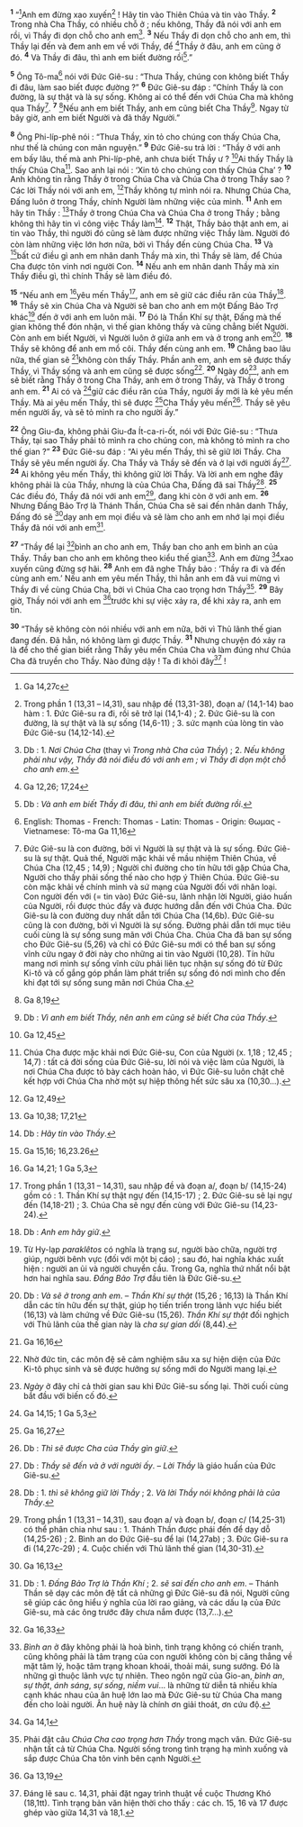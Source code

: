 <sup><b>1</b></sup> “[^1@-e00c2ec7-011b-4d40-9c05-f05dba47de47]Anh em đừng xao xuyến[^1-e00c2ec7-011b-4d40-9c05-f05dba47de47] ! Hãy tin vào Thiên Chúa và tin vào Thầy. <sup><b>2</b></sup> Trong nhà Cha Thầy, có nhiều chỗ ở ; nếu không, Thầy đã nói với anh em rồi, vì Thầy đi dọn chỗ cho anh em[^2-e00c2ec7-011b-4d40-9c05-f05dba47de47]. <sup><b>3</b></sup> Nếu Thầy đi dọn chỗ cho anh em, thì Thầy lại đến và đem anh em về với Thầy, để [^2@-e00c2ec7-011b-4d40-9c05-f05dba47de47]Thầy ở đâu, anh em cũng ở đó. <sup><b>4</b></sup> Và Thầy đi đâu, thì anh em biết đường rồi[^3-e00c2ec7-011b-4d40-9c05-f05dba47de47].”

<sup><b>5</b></sup> Ông Tô-ma[^22-e00c2ec7-011b-4d40-9c05-f05dba47de47] nói với Đức Giê-su : “Thưa Thầy, chúng con không biết Thầy đi đâu, làm sao biết được đường ?” <sup><b>6</b></sup> Đức Giê-su đáp : “Chính Thầy là con đường, là sự thật và là sự sống. Không ai có thể đến với Chúa Cha mà không qua Thầy[^4-e00c2ec7-011b-4d40-9c05-f05dba47de47]. <sup><b>7</b></sup> [^3@-e00c2ec7-011b-4d40-9c05-f05dba47de47]Nếu anh em biết Thầy, anh em cũng biết Cha Thầy[^5-e00c2ec7-011b-4d40-9c05-f05dba47de47]. Ngay từ bây giờ, anh em biết Người và đã thấy Người.”

<sup><b>8</b></sup> Ông Phi-líp-phê nói : “Thưa Thầy, xin tỏ cho chúng con thấy Chúa Cha, như thế là chúng con mãn nguyện.” <sup><b>9</b></sup> Đức Giê-su trả lời : “Thầy ở với anh em bấy lâu, thế mà anh Phi-líp-phê, anh chưa biết Thầy ư ? [^4@-e00c2ec7-011b-4d40-9c05-f05dba47de47]Ai thấy Thầy là thấy Chúa Cha[^6-e00c2ec7-011b-4d40-9c05-f05dba47de47]. Sao anh lại nói : ‘Xin tỏ cho chúng con thấy Chúa Cha’ ? <sup><b>10</b></sup> Anh không tin rằng Thầy ở trong Chúa Cha và Chúa Cha ở trong Thầy sao ? Các lời Thầy nói với anh em, [^5@-e00c2ec7-011b-4d40-9c05-f05dba47de47]Thầy không tự mình nói ra. Nhưng Chúa Cha, Đấng luôn ở trong Thầy, chính Người làm những việc của mình. <sup><b>11</b></sup> Anh em hãy tin Thầy : [^6@-e00c2ec7-011b-4d40-9c05-f05dba47de47]Thầy ở trong Chúa Cha và Chúa Cha ở trong Thầy ; bằng không thì hãy tin vì công việc Thầy làm[^7-e00c2ec7-011b-4d40-9c05-f05dba47de47]. <sup><b>12</b></sup> Thật, Thầy bảo thật anh em, ai tin vào Thầy, thì người đó cũng sẽ làm được những việc Thầy làm. Người đó còn làm những việc lớn hơn nữa, bởi vì Thầy đến cùng Chúa Cha. <sup><b>13</b></sup> Và [^7@-e00c2ec7-011b-4d40-9c05-f05dba47de47]bất cứ điều gì anh em nhân danh Thầy mà xin, thì Thầy sẽ làm, để Chúa Cha được tôn vinh nơi người Con. <sup><b>14</b></sup> Nếu anh em nhân danh Thầy mà xin Thầy điều gì, thì chính Thầy sẽ làm điều đó.

<sup><b>15</b></sup> “Nếu anh em [^8@-e00c2ec7-011b-4d40-9c05-f05dba47de47]yêu mến Thầy[^8-e00c2ec7-011b-4d40-9c05-f05dba47de47], anh em sẽ giữ các điều răn của Thầy[^9-e00c2ec7-011b-4d40-9c05-f05dba47de47]. <sup><b>16</b></sup> Thầy sẽ xin Chúa Cha và Người sẽ ban cho anh em một Đấng Bảo Trợ khác[^10-e00c2ec7-011b-4d40-9c05-f05dba47de47] đến ở với anh em luôn mãi. <sup><b>17</b></sup> Đó là Thần Khí sự thật, Đấng mà thế gian không thể đón nhận, vì thế gian không thấy và cũng chẳng biết Người. Còn anh em biết Người, vì Người luôn ở giữa anh em và ở trong anh em[^11-e00c2ec7-011b-4d40-9c05-f05dba47de47]. <sup><b>18</b></sup> Thầy sẽ không để anh em mồ côi. Thầy đến cùng anh em. <sup><b>19</b></sup> Chẳng bao lâu nữa, thế gian sẽ [^9@-e00c2ec7-011b-4d40-9c05-f05dba47de47]không còn thấy Thầy. Phần anh em, anh em sẽ được thấy Thầy, vì Thầy sống và anh em cũng sẽ được sống[^12-e00c2ec7-011b-4d40-9c05-f05dba47de47]. <sup><b>20</b></sup> Ngày đó[^13-e00c2ec7-011b-4d40-9c05-f05dba47de47], anh em sẽ biết rằng Thầy ở trong Cha Thầy, anh em ở trong Thầy, và Thầy ở trong anh em. <sup><b>21</b></sup> Ai có và [^10@-e00c2ec7-011b-4d40-9c05-f05dba47de47]giữ các điều răn của Thầy, người ấy mới là kẻ yêu mến Thầy. Mà ai yêu mến Thầy, thì sẽ được [^11@-e00c2ec7-011b-4d40-9c05-f05dba47de47]Cha Thầy yêu mến[^14-e00c2ec7-011b-4d40-9c05-f05dba47de47]. Thầy sẽ yêu mến người ấy, và sẽ tỏ mình ra cho người ấy.”

<sup><b>22</b></sup> Ông Giu-đa, không phải Giu-đa Ít-ca-ri-ốt, nói với Đức Giê-su : “Thưa Thầy, tại sao Thầy phải tỏ mình ra cho chúng con, mà không tỏ mình ra cho thế gian ?” <sup><b>23</b></sup> Đức Giê-su đáp : “Ai yêu mến Thầy, thì sẽ giữ lời Thầy. Cha Thầy sẽ yêu mến người ấy. Cha Thầy và Thầy sẽ đến và ở lại với người ấy[^15-e00c2ec7-011b-4d40-9c05-f05dba47de47]. <sup><b>24</b></sup> Ai không yêu mến Thầy, thì không giữ lời Thầy. Và lời anh em nghe đây không phải là của Thầy, nhưng là của Chúa Cha, Đấng đã sai Thầy[^16-e00c2ec7-011b-4d40-9c05-f05dba47de47]. <sup><b>25</b></sup> Các điều đó, Thầy đã nói với anh em[^17-e00c2ec7-011b-4d40-9c05-f05dba47de47], đang khi còn ở với anh em. <sup><b>26</b></sup> Nhưng Đấng Bảo Trợ là Thánh Thần, Chúa Cha sẽ sai đến nhân danh Thầy, Đấng đó sẽ [^12@-e00c2ec7-011b-4d40-9c05-f05dba47de47]dạy anh em mọi điều và sẽ làm cho anh em nhớ lại mọi điều Thầy đã nói với anh em[^18-e00c2ec7-011b-4d40-9c05-f05dba47de47].

<sup><b>27</b></sup> “Thầy để lại [^13@-e00c2ec7-011b-4d40-9c05-f05dba47de47]bình an cho anh em, Thầy ban cho anh em bình an của Thầy. Thầy ban cho anh em không theo kiểu thế gian[^19-e00c2ec7-011b-4d40-9c05-f05dba47de47]. Anh em đừng [^14@-e00c2ec7-011b-4d40-9c05-f05dba47de47]xao xuyến cũng đừng sợ hãi. <sup><b>28</b></sup> Anh em đã nghe Thầy bảo : ‘Thầy ra đi và đến cùng anh em.’ Nếu anh em yêu mến Thầy, thì hẳn anh em đã vui mừng vì Thầy đi về cùng Chúa Cha, bởi vì Chúa Cha cao trọng hơn Thầy[^20-e00c2ec7-011b-4d40-9c05-f05dba47de47]. <sup><b>29</b></sup> Bây giờ, Thầy nói với anh em [^15@-e00c2ec7-011b-4d40-9c05-f05dba47de47]trước khi sự việc xảy ra, để khi xảy ra, anh em tin.

<sup><b>30</b></sup> “Thầy sẽ không còn nói nhiều với anh em nữa, bởi vì Thủ lãnh thế gian đang đến. Đã hẳn, nó không làm gì được Thầy. <sup><b>31</b></sup> Nhưng chuyện đó xảy ra là để cho thế gian biết rằng Thầy yêu mến Chúa Cha và làm đúng như Chúa Cha đã truyền cho Thầy. Nào đứng dậy ! Ta đi khỏi đây[^21-e00c2ec7-011b-4d40-9c05-f05dba47de47] !

[^1-e00c2ec7-011b-4d40-9c05-f05dba47de47]: Trong phần 1 (13,31 – l4,31), sau nhập đề (13,31-38), đoạn a/ (14,1-14) bao hàm : 1. Đức Giê-su ra đi, rồi sẽ trở lại (14,1-4) ; 2. Đức Giê-su là con đường, là sự thật và là sự sống (14,6-11) ; 3. sức mạnh của lòng tin vào Đức Giê-su (14,12-14).

[^2-e00c2ec7-011b-4d40-9c05-f05dba47de47]: Db : 1. _Nơi Chúa Cha_ (thay vì _Trong nhà Cha của Thầy_) ; 2. _Nếu không phải như vậy, Thầy đã nói điều đó với anh em ; vì Thầy đi dọn một chỗ cho anh em_.

[^3-e00c2ec7-011b-4d40-9c05-f05dba47de47]: Db : _Và anh em biết Thầy đi đâu, thì anh em biết đường rồi_.

[^4-e00c2ec7-011b-4d40-9c05-f05dba47de47]:
    Đức Giê-su là con đường, bởi vì Người là sự thật và là sự sống. Đức Giê-su là sự thật. Quả thế, Người mặc khải về mầu nhiệm Thiên Chúa, về Chúa Cha (12,45 ; 14,9) ; Người chỉ đường cho tín hữu tới gặp Chúa Cha, Người cho thấy phải sống thế nào cho hợp ý Thiên Chúa. Đức Giê-su còn mặc khải về chính mình và sứ mạng của Người đối với nhân loại. Con người đến với (= tin vào) Đức Giê-su, lãnh nhận lời Người, giáo huấn của Người, rồi được thúc đẩy và được hướng dẫn đến với Chúa Cha. Đức Giê-su là con đường duy nhất dẫn tới Chúa Cha (14,6b). Đức Giê-su cũng là con đường, bởi vì Người là sự sống. Đường phải dẫn tới mục tiêu cuối cùng là sự sống sung mãn với Chúa Cha. Chúa Cha đã ban sự sống cho Đức Giê-su (5,26) và chỉ có Đức Giê-su mới có thể ban sự sống vĩnh cửu ngay ở đời này cho những ai tin vào Người (10,28). Tín hữu mang nơi mình sự sống vĩnh cửu phải liên tục nhận sự sống đó từ Đức Ki-tô và cố gắng góp phần làm phát triển sự sống đó nơi mình cho đến khi đạt tới sự sống sung mãn nơi Chúa Cha.
    [^5-e00c2ec7-011b-4d40-9c05-f05dba47de47]: Db : _Vì anh em biết Thầy, nên anh em cũng sẽ biết Cha của Thầy_.
    [^6-e00c2ec7-011b-4d40-9c05-f05dba47de47]: Chúa Cha được mặc khải nơi Đức Giê-su, Con của Người (x. 1,18 ; 12,45 ; 14,7) : tất cả đời sống của Đức Giê-su, lời nói và việc làm của Người, là nơi Chúa Cha được tỏ bày cách hoàn hảo, vì Đức Giê-su luôn chặt chẽ kết hợp với Chúa Cha nhờ một sự hiệp thông hết sức sâu xa (10,30...).
    [^7-e00c2ec7-011b-4d40-9c05-f05dba47de47]: Db : _Hãy tin vào Thầy_.
    [^8-e00c2ec7-011b-4d40-9c05-f05dba47de47]: Trong phần 1 (13,31 – 14,31), sau nhập đề và đoạn a/, đoạn b/ (14,15-24) gồm có : 1. Thần Khí sự thật ngự đến (14,15-17) ; 2. Đức Giê-su sẽ lại ngự đến (14,18-21) ; 3. Chúa Cha sẽ ngự đến cùng với Đức Giê-su (14,23-24).
    [^9-e00c2ec7-011b-4d40-9c05-f05dba47de47]: Db : _Anh em hãy giữ_.
    [^10-e00c2ec7-011b-4d40-9c05-f05dba47de47]: Từ Hy-lạp _paraklêtos_ có nghĩa là trạng sư, người bào chữa, người trợ giúp, người bênh vực (đối với một bị cáo) ; sau đó, hai nghĩa khác xuất hiện : người an ủi và người chuyển cầu. Trong Ga, nghĩa thứ nhất nổi bật hơn hai nghĩa sau. _Đấng Bảo Trợ_ đầu tiên là Đức Giê-su.
    [^11-e00c2ec7-011b-4d40-9c05-f05dba47de47]: Db : _Và sẽ ở trong anh em_. – _Thần Khí sự thật_ (15,26 ; 16,13) là Thần Khí dẫn các tín hữu đến sự thật, giúp họ tiến triển trong lãnh vực hiểu biết (16,13) và làm chứng về Đức Giê-su (15,26). _Thần Khí sự thật_ đối nghịch với Thủ lãnh của thế gian này là _cha sự gian dối_ (8,44).
    [^12-e00c2ec7-011b-4d40-9c05-f05dba47de47]: Nhờ đức tin, các môn đệ sẽ cảm nghiệm sâu xa sự hiện diện của Đức Ki-tô phục sinh và sẽ được hưởng sự sống mới do Người mang lại.
    [^13-e00c2ec7-011b-4d40-9c05-f05dba47de47]: _Ngày_ ở đây chỉ cả thời gian sau khi Đức Giê-su sống lại. Thời cuối cùng bắt đầu với biến cố đó.
    [^14-e00c2ec7-011b-4d40-9c05-f05dba47de47]: Db : _Thì sẽ được Cha của Thầy gìn giữ_.
    [^15-e00c2ec7-011b-4d40-9c05-f05dba47de47]: Db : _Thầy sẽ đến và ở với người ấy_. – _Lời Thầy_ là giáo huấn của Đức Giê-su.
    [^16-e00c2ec7-011b-4d40-9c05-f05dba47de47]: Db : 1. _thì sẽ không giữ lời Thầy_ ; 2. _Và lời Thầy nói không phải là của Thầy_.
    [^17-e00c2ec7-011b-4d40-9c05-f05dba47de47]: Trong phần 1 (13,31 – 14,31), sau đoạn a/ và đoạn b/, đoạn c/ (14,25-31) có thể phân chia như sau : 1. Thánh Thần được phái đến để dạy dỗ (14,25-26) ; 2. Bình an do Đức Giê-su để lại (14,27ab) ; 3. Đức Giê-su ra đi (14,27c-29) ; 4. Cuộc chiến với Thủ lãnh thế gian (14,30-31).
    [^18-e00c2ec7-011b-4d40-9c05-f05dba47de47]: Db : 1. _Đấng Bảo Trợ là Thần Khí_ ; 2. _sẽ sai đến cho anh em_. – Thánh Thần sẽ dạy các môn đệ tất cả những gì Đức Giê-su đã nói, Người cũng sẽ giúp các ông hiểu ý nghĩa của lời rao giảng, và các dấu lạ của Đức Giê-su, mà các ông trước đây chưa nắm được (13,7...).
    [^19-e00c2ec7-011b-4d40-9c05-f05dba47de47]: _Bình an_ ở đây không phải là hoà bình, tình trạng không có chiến tranh, cũng không phải là tâm trạng của con người không còn bị căng thẳng về mặt tâm lý, hoặc tâm trạng khoan khoái, thoải mái, sung sướng. Đó là những gì thuộc lãnh vực tự nhiên. Theo ngôn ngữ của Gio-an, _bình an_, _sự thật_, _ánh sáng_, _sự sống_, _niềm vui_... là những từ diễn tả nhiều khía cạnh khác nhau của ân huệ lớn lao mà Đức Giê-su từ Chúa Cha mang đến cho loài người. Ân huệ này là chính ơn giải thoát, ơn cứu độ.
    [^20-e00c2ec7-011b-4d40-9c05-f05dba47de47]: Phải đặt câu _Chúa Cha cao trọng hơn Thầy_ trong mạch văn. Đức Giê-su nhận tất cả từ Chúa Cha. Người sống trong tình trạng hạ mình xuống và sắp được Chúa Cha tôn vinh bên cạnh Người.
    [^21-e00c2ec7-011b-4d40-9c05-f05dba47de47]: Đáng lẽ sau c. 14,31, phải đặt ngay trình thuật về cuộc Thương Khó (18,1tt). Tình trạng bản văn hiện thời cho thấy : các ch. 15, 16 và 17 được ghép vào giữa 14,31 và 18,1.
    [^22-e00c2ec7-011b-4d40-9c05-f05dba47de47]: English: Thomas - French: Thomas - Latin: Thomas - Origin: &#920;&#969;&#956;&#945;&#962; - Vietnamese: Tô-ma Ga 11,16
    [^1@-e00c2ec7-011b-4d40-9c05-f05dba47de47]: Ga 14,27c
    [^2@-e00c2ec7-011b-4d40-9c05-f05dba47de47]: Ga 12,26; 17,24
    [^3@-e00c2ec7-011b-4d40-9c05-f05dba47de47]: Ga 8,19
    [^4@-e00c2ec7-011b-4d40-9c05-f05dba47de47]: Ga 12,45
    [^5@-e00c2ec7-011b-4d40-9c05-f05dba47de47]: Ga 12,49
    [^6@-e00c2ec7-011b-4d40-9c05-f05dba47de47]: Ga 10,38; 17,21
    [^7@-e00c2ec7-011b-4d40-9c05-f05dba47de47]: Ga 15,16; 16,23.26
    [^8@-e00c2ec7-011b-4d40-9c05-f05dba47de47]: Ga 14,21; 1 Ga 5,3
    [^9@-e00c2ec7-011b-4d40-9c05-f05dba47de47]: Ga 16,16
    [^10@-e00c2ec7-011b-4d40-9c05-f05dba47de47]: Ga 14,15; 1 Ga 5,3
    [^11@-e00c2ec7-011b-4d40-9c05-f05dba47de47]: Ga 16,27
    [^12@-e00c2ec7-011b-4d40-9c05-f05dba47de47]: Ga 16,13
    [^13@-e00c2ec7-011b-4d40-9c05-f05dba47de47]: Ga 16,33
    [^14@-e00c2ec7-011b-4d40-9c05-f05dba47de47]: Ga 14,1
    [^15@-e00c2ec7-011b-4d40-9c05-f05dba47de47]: Ga 13,19
